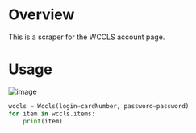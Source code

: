 # Overview

This is a scraper for the WCCLS account page.

# Usage

![image](https://github.com/rkhwaja/wccls/workflows/ci/badge.svg)

``` python
wccls = Wccls(login=cardNumber, password=password)
for item in wccls.items:
    print(item)
```

